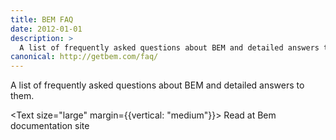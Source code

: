 ```yaml
---
title: BEM FAQ
date: 2012-01-01
description: >
  A list of frequently asked questions about BEM and detailed answers to them.
canonical: http://getbem.com/faq/
---
```


<div data-excerpt>

A list of frequently asked questions about BEM and detailed answers to them.

</div>

<Text size="large" margin={{vertical: "medium"}}>
Read at <Link to="http://getbem.com/faq/">Bem documentation site</Link>
</Text>
